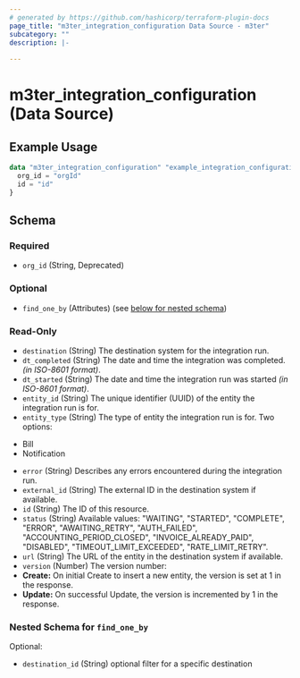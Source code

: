 ```yaml
---
# generated by https://github.com/hashicorp/terraform-plugin-docs
page_title: "m3ter_integration_configuration Data Source - m3ter"
subcategory: ""
description: |-
  
---
```


# m3ter_integration_configuration (Data Source)



## Example Usage

```terraform
data "m3ter_integration_configuration" "example_integration_configuration" {
  org_id = "orgId"
  id = "id"
}
```

<!-- schema generated by tfplugindocs -->
## Schema

### Required

- `org_id` (String, Deprecated)

### Optional

- `find_one_by` (Attributes) (see [below for nested schema](#nestedatt--find_one_by))

### Read-Only

- `destination` (String) The destination system for the integration run.
- `dt_completed` (String) The date and time the integration was completed. *(in ISO-8601 format)*.
- `dt_started` (String) The date and time the integration run was started *(in ISO-8601 format)*.
- `entity_id` (String) The unique identifier (UUID) of the entity the integration run is for.
- `entity_type` (String) The type of entity the integration run is for. Two options:
* Bill
* Notification
- `error` (String) Describes any errors encountered during the integration run.
- `external_id` (String) The external ID in the destination system if available.
- `id` (String) The ID of this resource.
- `status` (String) Available values: "WAITING", "STARTED", "COMPLETE", "ERROR", "AWAITING_RETRY", "AUTH_FAILED", "ACCOUNTING_PERIOD_CLOSED", "INVOICE_ALREADY_PAID", "DISABLED", "TIMEOUT_LIMIT_EXCEEDED", "RATE_LIMIT_RETRY".
- `url` (String) The URL of the entity in the destination system if available.
- `version` (Number) The version number:
- **Create:** On initial Create to insert a new entity, the version is set at 1 in the response.
- **Update:** On successful Update, the version is incremented by 1 in the response.

<a id="nestedatt--find_one_by"></a>
### Nested Schema for `find_one_by`

Optional:

- `destination_id` (String) optional filter for a specific destination
